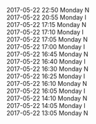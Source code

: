 2017-05-22 22:50 Monday  N  
2017-05-22 20:55 Monday  I  
2017-05-22 17:15 Monday  N  
2017-05-22 17:10 Monday  I  
2017-05-22 17:05 Monday  N  
2017-05-22 17:00 Monday  I  
2017-05-22 16:45 Monday  N  
2017-05-22 16:40 Monday  I  
2017-05-22 16:30 Monday  N  
2017-05-22 16:25 Monday  I  
2017-05-22 16:10 Monday  N  
2017-05-22 16:05 Monday  I  
2017-05-22 14:10 Monday  N  
2017-05-22 14:05 Monday  I  
2017-05-22 13:05 Monday  N  
